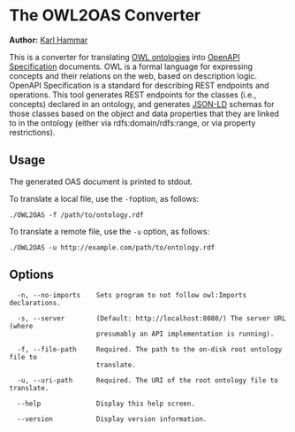 
# The OWL2OAS Converter

**Author:** [Karl Hammar](https://karlhammar.com)

This is a converter for translating [OWL ontologies](https://www.w3.org/TR/owl2-overview/) into
[OpenAPI Specification](https://swagger.io/specification/) documents. OWL is a formal language for expressing concepts and their
relations on the web, based on description logic. OpenAPI Specification is a standard for describing REST endpoints and operations.
This tool generates REST endpoints for the classes (i.e., concepts) declared in an ontology, and generates [JSON-LD](https://json-ld.org)
schemas for those classes based on the object and data properties that they are linked to in the ontology (either via
rdfs:domain/rdfs:range, or via property restrictions).

## Usage

The generated OAS document is printed to stdout.

To translate a local file, use the `-f`option, as follows:

```
./OWL2OAS -f /path/to/ontology.rdf
```

To translate a remote file, use the `-u` option, as follows:
```
./OWL2OAS -u http://example.com/path/to/ontology.rdf
```

## Options

```
  -n, --no-imports    Sets program to not follow owl:Imports declarations.

  -s, --server        (Default: http://localhost:8080/) The server URL (where
                      presumably an API implementation is running).

  -f, --file-path     Required. The path to the on-disk root ontology file to
                      translate.

  -u, --uri-path      Required. The URI of the root ontology file to translate.

  --help              Display this help screen.

  --version           Display version information.
```
